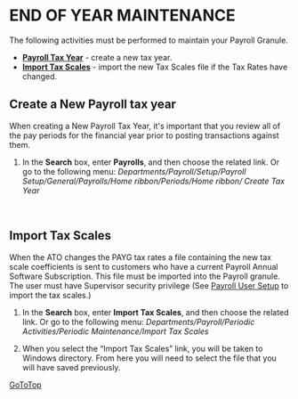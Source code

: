 # END OF YEAR MAINTENANCE

The following activities must be performed to maintain your Payroll Granule.
- [**Payroll Tax Year**](au-payroll-setup-payrolls.md) - create a new tax year.
- [**Import Tax Scales**](au-payroll-setup-import-tax-scales.md) - import the new Tax Scales file if the Tax Rates have changed.


## Create a New Payroll tax year

When creating a New Payroll Tax Year, it's important that you review all of the pay periods for the financial year prior to posting transactions against them.

1.  In the **Search** box, enter **Payrolls**, and then choose the related link.  Or go to the following menu: *Departments/Payroll/Setup/Payroll Setup/General/Payrolls/Home ribbon/Periods/Home ribbon/ Create Tax Year*

 
## Import Tax Scales

When the ATO changes the PAYG tax rates a file containing the new tax scale coefficients is sent to customers who have a current Payroll Annual Software Subscription.  This file must be imported into the Payroll granule.  The user must have Supervisor security privilege (See [Payroll User Setup](au-payroll-setup-payroll-user.md) to import the tax scales.) 

1.  In the **Search** box, enter **Import Tax Scales**, and then choose the related link.  Or go to the following menu:  *Departments/Payroll/Periodic Activities/Periodic Maintenance/Import Tax Scales* 

2.  When you select the “Import Tax Scales” link, you will be taken to Windows directory. From here you will need to select the file that you will have saved previously.

[GoToTop](#end-of-year-maintenance)

